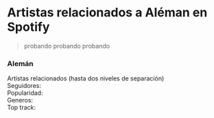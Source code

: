 # Artistas relacionados a Aléman en Spotify

> probando probando probando


<div id="bees"><h3>Alemán</h3>Artistas relacionados (hasta dos niveles de separación)  <div id="tooltip" class="tooltip"> <!--
      <div class="tooltip-image">
          <span id="image"></span>
      </div> 
  <div class="info">-->
      <div class="tooltip-name">
          <span id="name"></span>
      </div>
      <div class="tooltip-followers">
          Seguidores: <span id="followers"></span>
      </div>
      <div class="tooltip-popularity">
          Popularidad: <span id="popularity"></span>
      </div>
      <div class="tooltip-genres">
          Generos: <span id="genres"></span>
      </div>
      <div class="tooltip-music">
          Top track: <span id="top-track"></span>
      </div>
  </div>
  </div></div>

<div id="observablehq-c0e03e6f"></div>
<script type="module">
import {Runtime, Inspector} from "https://cdn.jsdelivr.net/npm/@observablehq/runtime@4/dist/runtime.js";
import define from "https://api.observablehq.com/@chekos/aleman-beeswarm-plot-using-spotify-data.js?v=3";
const inspect = Inspector.into("#observablehq-c0e03e6f");
(new Runtime).module(define, name => (name === "drawBeeswarmPlot") && inspect());
</script>